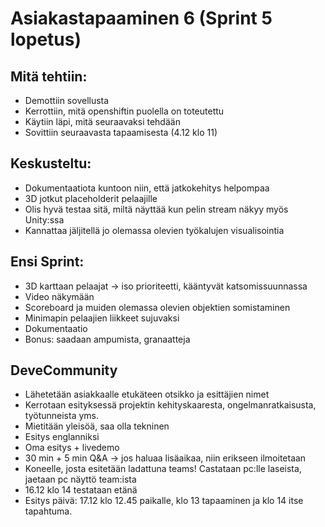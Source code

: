 # Asiakastapaaminen 6 (Sprint 5 lopetus)

## Mitä tehtiin:
- Demottiin sovellusta
- Kerrottiin, mitä openshiftin puolella on toteutettu
- Käytiin läpi, mitä seuraavaksi tehdään
- Sovittiin seuraavasta tapaamisesta (4.12 klo 11)

## Keskusteltu:
- Dokumentaatiota kuntoon niin, että jatkokehitys helpompaa
- 3D jotkut placeholderit pelaajille
- Olis hyvä testaa sitä, miltä näyttää kun pelin stream näkyy myös Unity:ssa
- Kannattaa jäljitellä jo olemassa olevien työkalujen visualisointia

## Ensi Sprint:
- 3D karttaan pelaajat -> iso prioriteetti, kääntyvät katsomissuunnassa
- Video näkymään
- Scoreboard ja muiden olemassa olevien objektien somistaminen
- Minimapin pelaajien liikkeet sujuvaksi
- Dokumentaatio
- Bonus: saadaan ampumista, granaatteja

## DeveCommunity
- Lähetetään asiakkaalle etukäteen otsikko ja esittäjien nimet
- Kerrotaan esityksessä projektin kehityskaaresta, ongelmanratkaisusta, työtunneista yms.
- Mietitään yleisöä, saa olla tekninen
- Esitys englanniksi
- Oma esitys + livedemo
- 30 min + 5 min Q&A -> jos haluaa lisäaikaa, niin erikseen ilmoitetaan
- Koneelle, josta esitetään ladattuna teams! Castataan pc:lle laseista, jaetaan pc näyttö team:ista
- 16.12 klo 14 testataan etänä
- Esitys päivä: 17.12 klo 12.45 paikalle, klo 13 tapaaminen ja klo 14 itse tapahtuma.




